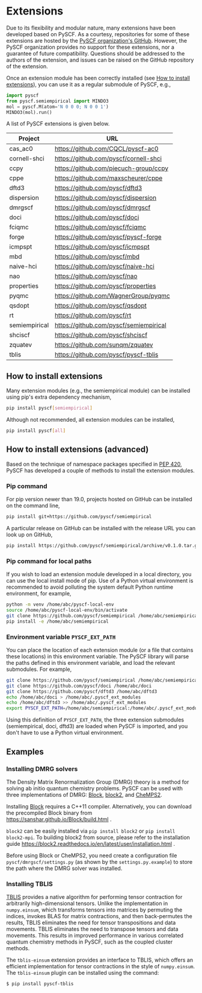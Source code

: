 # Extensions 

Due to its flexibility and modular nature, many extensions have been developed
based on PySCF.  As a courtesy, repositories for some of these extensions are
hosted by the [PySCF organization's GitHub](https://github.com/pyscf). However,
the PySCF organization provides no support for these extensions, nor a
guarantee of future compatibility. Questions should be addressed to the authors
of the extension, and issues can be raised on the GitHub repository of the
extension.

Once an extension module has been correctly installed (see [How to install
extensions](#how-to-install-extensions)), you can use it as a regular submodule
of PySCF, e.g.,
```python
import pyscf
from pyscf.semiempirical import MINDO3
mol = pyscf.M(atom='N 0 0 0; N 0 0 1')
MINDO3(mol).run()
```

 A list of PySCF extensions is given below.

| Project         |   URL                                       |
| --------------- | ------------------------------------------- |
| cas_ac0         | https://github.com/CQCL/pyscf-ac0           |
| cornell-shci    | https://github.com/pyscf/cornell-shci       |
| ccpy            | https://github.com/piecuch-group/ccpy       |
| cppe            | https://github.com/maxscheurer/cppe         |
| dftd3           | https://github.com/pyscf/dftd3              |
| dispersion      | https://github.com/pyscf/dispersion         |
| dmrgscf         | https://github.com/pyscf/dmrgscf            |
| doci            | https://github.com/pyscf/doci               |
| fciqmc          | https://github.com/pyscf/fciqmc             |
| forge           | https://github.com/pyscf/pyscf-forge        |
| icmpspt         | https://github.com/pyscf/icmpspt            |
| mbd             | https://github.com/pyscf/mbd                |
| naive-hci       | https://github.com/pyscf/naive-hci          |
| nao             | https://github.com/pyscf/nao                |
| properties      | https://github.com/pyscf/properties         |
| pyqmc           | https://github.com/WagnerGroup/pyqmc        |
| qsdopt          | https://github.com/pyscf/qsdopt             |
| rt              | https://github.com/pyscf/rt                 |
| semiempirical   | https://github.com/pyscf/semiempirical      |
| shciscf         | https://github.com/pyscf/shciscf            |
| zquatev         | https://github.com/sunqm/zquatev            |
| tblis           | https://github.com/pyscf/pyscf-tblis        |

## How to install extensions

Many extension modules (e.g., the semiempirical module) can be
installed using pip's extra dependency mechanism,
```bash
pip install pyscf[semiempirical]
```

Although not recommended, all extension modules can be installed,
```bash
pip install pyscf[all]
```

## How to install extensions (advanced)

Based on the technique of namespace packages specified in [PEP
420](https://www.python.org/dev/peps/pep-0420/>), PySCF has developed a couple
of methods to install the extension modules.

### Pip command

For pip version newer than 19.0, projects hosted on GitHub can be installed on
the command line,
```bash
pip install git+https://github.com/pyscf/semiempirical
```

A particular release on GitHub can be installed with the release URL you can
look up on GitHub,
```bash
pip install https://github.com/pyscf/semiempirical/archive/v0.1.0.tar.gz
```

### Pip command for local paths

If you wish to load an extension module developed in a local directory, you can
use the local install mode of pip. Use of a Python virtual environment is
recommended to avoid polluting the system default Python runtime environment,
for example,
```bash
python -m venv /home/abc/pyscf-local-env
source /home/abc/pyscf-local-env/bin/activate
git clone https://github.com/pyscf/semiempirical /home/abc/semiempirical
pip install -e /home/abc/semiempirical
```

### Environment variable `PYSCF_EXT_PATH`

You can place the location of each extension module (or a file that contains
these locations) in this environment variable. The PySCF library will parse the
paths defined in this environment variable, and load the relevant submodules.
For example,
```bash
git clone https://github.com/pyscf/semiempirical /home/abc/semiempirical
git clone https://github.com/pyscf/doci /home/abc/doci
git clone https://github.com/pyscf/dftd3 /home/abc/dftd3
echo /home/abc/doci > /home/abc/.pyscf_ext_modules
echo /home/abc/dftd3 >> /home/abc/.pyscf_ext_modules
export PYSCF_EXT_PATH=/home/abc/semiempirical:/home/abc/.pyscf_ext_modules
```

Using this definition of `PYSCF_EXT_PATH`, the three extension
submodules (semiempirical, doci, dftd3) are loaded when PySCF is
imported, and you don't have to use a Python virtual environment.


## Examples

### Installing DMRG solvers

The Density Matrix Renormalization Group (DMRG) theory is a method for solving ab initio quantum chemistry problems.
PySCF can be used with three implementations of DMRG: [Block](https://sanshar.github.io/Block), [block2](https://block2.readthedocs.io/en/latest), and [CheMPS2](http://sebwouters.github.io/CheMPS2/index.html).

Installing [Block](https://sanshar.github.io/Block/build.html) requires a C++11
compiler. Alternatively, you can download the precompiled Block binary from https://sanshar.github.io/Block/build.html .

`block2` can be easily installed via `pip install block2` or `pip install block2-mpi`.
To building block2 from source, please refer to the installation guide https://block2.readthedocs.io/en/latest/user/installation.html .

Before using Block or CheMPS2, you need create a configuration file
`pyscf/dmrgscf/settings.py` (as shown by the `settings.py.example`) to
store the path where the DMRG solver was installed.

### Installing TBLIS

[TBLIS](https://github.com/devinamatthews/tblis) provides a native algorithm for
performing tensor contraction for arbitrarily high-dimensional tensors. Unlike
the implementation in `numpy.einsum`, which transforms tensors into matrices by
permuting the indices, invokes BLAS for matrix contractions, and then
back-permutes the results, TBLIS eliminates the need for tensor transpositions
and data movements. TBLIS eliminates the need to transpose tensors and data
movements. This results in improved performance in various correlated quantum
chemistry methods in PySCF, such as the coupled cluster methods.

The `tblis-einsum` extension provides an interface to TBLIS, which offers an
efficient implementation for tensor contractions in the style of `numpy.einsum`.
The `tblis-einsum` plugin can be installed using the command:
```bash
$ pip install pyscf-tblis
```
